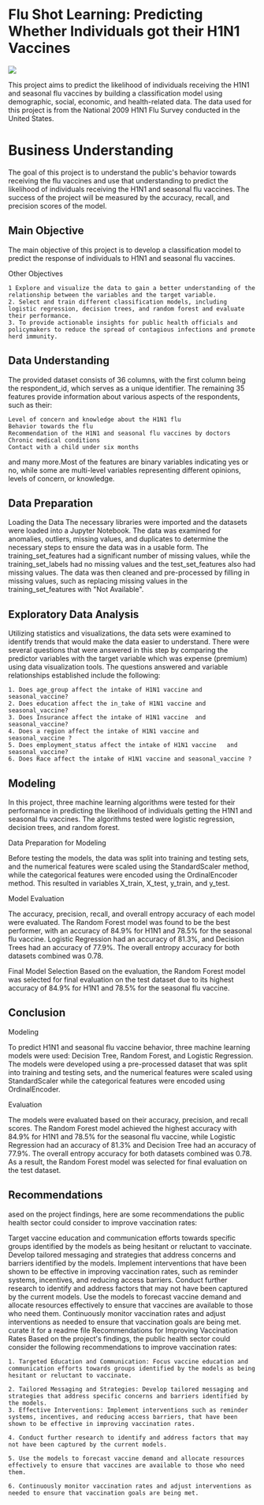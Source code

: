 
# Flu Shot Learning: Predicting Whether Individuals got their H1N1 Vaccines
<img src = 'https://www.paho.org/sites/default/files/styles/max_1500x1500/public/hero/2022-10/vaccine-1500x742.jpg?itok=ezQdDgu0'>

This project aims to predict the likelihood of individuals receiving the H1N1 and seasonal flu vaccines by building a classification model using demographic, social, economic, and health-related data. The data used for this project is from the National 2009 H1N1 Flu Survey conducted in the United States.



# Business Understanding

The goal of this project is to understand the public's behavior towards receiving the flu vaccines and use that understanding to predict the likelihood of individuals receiving the H1N1 and seasonal flu vaccines. The success of the project will be measured by the accuracy, recall, and precision scores of the model.
## Main Objective

The main objective of this project is to develop a classification model to predict the response of individuals to H1N1 and seasonal flu vaccines.


Other Objectives

    1 Explore and visualize the data to gain a better understanding of the relationship between the variables and the target variable.
    2. Select and train different classification models, including logistic regression, decision trees, and random forest and evaluate their performance.
    3. To provide actionable insights for public health officials and policymakers to reduce the spread of contagious infections and promote herd immunity.





## Data Understanding

The provided dataset consists of 36 columns, with the first column being the respondent_id, which serves as a unique identifier. The remaining 35 features provide information about various aspects of the respondents, such as their:

    Level of concern and knowledge about the H1N1 flu
    Behavior towards the flu
    Recommendation of the H1N1 and seasonal flu vaccines by doctors
    Chronic medical conditions
    Contact with a child under six months

and many more.Most of the features are binary variables indicating yes or no, while some are multi-level variables representing different opinions, levels of concern, or knowledge.
## Data Preparation

Loading the Data
The necessary libraries were imported and the datasets were loaded into a Jupyter Notebook.
The data was examined for anomalies, outliers, missing values, and duplicates to determine the necessary steps to ensure the data was in a usable form. The training_set_features had a significant number of missing values, while the training_set_labels had no missing values and the test_set_features also had missing values. The data was then cleaned and pre-processed by filling in missing values, such as replacing missing values in the training_set_features with "Not Available".
##  Exploratory Data Analysis

Utilizing statistics and visualizations, the data sets were examined to identify trends that would make the data easier to understand. There were several questions that were answered in this step by comparing the predictor variables with the target variable which was expense (premium) using data visualization tools. The questions answered and variable relationships established include the following: 

    1. Does age_group affect the intake of H1N1 vaccine and seasonal_vaccine? 
    2. Does education affect the in_take of H1N1 vaccine and seasonal_vaccine? 
    3. Does Insurance affect the intake of H1N1 vaccine  and seasonal_vaccine?
    4. Does a region affect the intake of H1N1 vaccine and seasonal_vaccine ?
    5. Does employment_status affect the intake of H1N1 vaccine   and seasonal_vaccine?
    6. Does Race affect the intake of H1N1 vaccine and seasonal_vaccine ?

## Modeling



In this project, three machine learning algorithms were tested for their performance in predicting the likelihood of individuals getting the H1N1 and seasonal flu vaccines. The algorithms tested were logistic regression, decision trees, and random forest.

Data Preparation for Modeling 

Before testing the models, the data was split into training and testing sets, and the numerical features were scaled using the StandardScaler method, while the categorical features were encoded using the OrdinalEncoder method. This resulted in variables X_train, X_test, y_train, and y_test.

Model Evaluation

The accuracy, precision, recall, and overall entropy accuracy of each model were evaluated. The Random Forest model was found to be the best performer, with an accuracy of 84.9% for H1N1 and 78.5% for the seasonal flu vaccine. Logistic Regression had an accuracy of 81.3%, and Decision Trees had an accuracy of 77.9%. The overall entropy accuracy for both datasets combined was 0.78.

Final Model Selection
Based on the evaluation, the Random Forest model was selected for final evaluation on the test dataset due to its highest accuracy of 84.9% for H1N1 and 78.5% for the seasonal flu vaccine.
## Conclusion

Modeling

To predict H1N1 and seasonal flu vaccine behavior, three machine learning models were used: Decision Tree, Random Forest, and Logistic Regression. The models were developed using a pre-processed dataset that was split into training and testing sets, and the numerical features were scaled using StandardScaler while the categorical features were encoded using OrdinalEncoder.

Evaluation

The models were evaluated based on their accuracy, precision, and recall scores. The Random Forest model achieved the highest accuracy with 84.9% for H1N1 and 78.5% for the seasonal flu vaccine, while Logistic Regression had an accuracy of 81.3% and Decision Tree had an accuracy of 77.9%. The overall entropy accuracy for both datasets combined was 0.78. As a result, the Random Forest model was selected for final evaluation on the test dataset.
## Recommendations

ased on the project findings, here are some recommendations the public health sector could consider to improve vaccination rates:

Target vaccine education and communication efforts towards specific groups identified by the models as being hesitant or reluctant to vaccinate.
Develop tailored messaging and strategies that address concerns and barriers identified by the models.
Implement interventions that have been shown to be effective in improving vaccination rates, such as reminder systems, incentives, and reducing access barriers.
Conduct further research to identify and address factors that may not have been captured by the current models.
Use the models to forecast vaccine demand and allocate resources effectively to ensure that vaccines are available to those who need them.
Continuously monitor vaccination rates and adjust interventions as needed to ensure that vaccination goals are being met.  
curate it for a readme file
Recommendations for Improving Vaccination Rates
Based on the project's findings, the public health sector could consider the following recommendations to improve vaccination rates:

    1. Targeted Education and Communication: Focus vaccine education and communication efforts towards groups identified by the models as being hesitant or reluctant to vaccinate.

    2. Tailored Messaging and Strategies: Develop tailored messaging and strategies that address specific concerns and barriers identified by the models.
    3. Effective Interventions: Implement interventions such as reminder systems, incentives, and reducing access barriers, that have been shown to be effective in improving vaccination rates.

    4. Conduct further research to identify and address factors that may not have been captured by the current models.

    5. Use the models to forecast vaccine demand and allocate resources effectively to ensure that vaccines are available to those who need them.
    
    6. Continuously monitor vaccination rates and adjust interventions as needed to ensure that vaccination goals are being met.